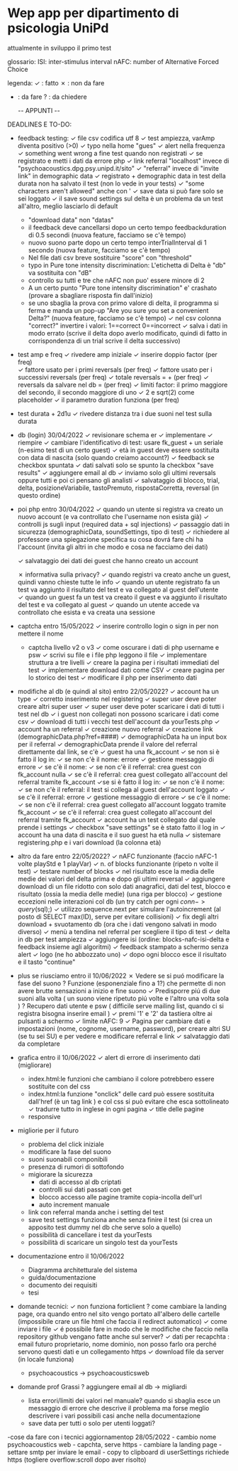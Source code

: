 # Wep app per dipartimento di psicologia UniPd
attualmente in sviluppo il primo test 

glossario:
ISI: inter-stimulus interval
nAFC: number of Alternative Forced Choice

legenda:
 ✓ : fatto 
 ✗ : non da fare
 - : da fare
 ? : da chiedere

	--     APPUNTI     --

DEADLINES E TO-DO:

- feedback testing:
	✓ file csv codifica utf 8
	✓ test ampiezza, varAmp diventa positivo (>0)
	✓ typo nella home "gues"
	✓ alert nella frequenza
	✓ something went wrong a fine test quando non registrati
	✓ se registrato e metti i dati da errore php
	✓ link referral "localhost" invece di "psychoacoustics.dpg.psy.unipd.it/sito"
	✓ "referral" invece di "invite link" in demographic data
	✓ registrato + demographic data in test della durata non ha salvato il test (non lo vede in your tests)
	✓ "some characters aren't allowed" anche con '
	✓ save data si può fare solo se sei loggato
	✓ il save sound settings sul delta è un problema da un test all'altro, meglio lasciarlo di default
	- "download data" non "datas"
	- il feedback deve cancellarsi dopo un certo tempo feedbackduration di 0.5 secondi (nuova feature, facciamo se c'è tempo)
	- nuovo suono parte dopo un certo tempo interTrialInterval di 1 secondo (nuova feature, facciamo se c'è tempo)
	- Nel file dati csv breve sostituire "score" con "threshold"
	- typo in Pure tone intensity discrimination: L'etichetta di Delta è "db" va sostituita con "dB"
	- controllo su tutti e tre che nAFC non puo' essere minore di 2
	- A un certo punto "Pure tone intensity discrimination" e' crashato (provare a sbagliare risposta fin dall'inizio)
	- se uno sbaglia la prova con primo valore di delta, il programma si ferma e manda un pop-up "Are you sure you set a convenient Delta?" (nuova feature, facciamo se c'è tempo)
	✓ nel csv colonna "correct?" invertire i valori: 1==correct 0==incorrect
	✓ salva i dati in modo errato (scrive il delta dopo averlo modificato, quindi di fatto in corrispondenza di un trial scrive il delta successivo)


- test amp e freq
	✓ rivedere amp iniziale
	✓ inserire doppio factor (per freq)		
		✓ fattore <factor> usato per i primi <reversals> reversals (per freq)
		✓ fattore <second factor> usato per i successivi <second reversals> reversals (per freq)
		✓ totale reversals = <reversals> + <second reversals> (per freq)
		✓ reversals da salvare nel db = <revelsals threshold> (per freq)
	✓ limiti factor: il primo maggiore del secondo, il secondo maggiore di uno
		✓ 2 e sqrt(2) come placeholder
	✓ il parametro duration funziona (per freq)

- test durata + 2d1u
	✓ rivedere distanza tra i due suoni nel test sulla durata

- db (login) 30/04/2022
 	✓ revisionare schema er 
    	✓ implementare
    	✓ riempire
	✓ cambiare l'identificativo di test: usare fk_guest + un seriale (n-esimo test di un certo guest) 
	✓ età in guest deve essere sostituita con data di nascita (solo quando creiamo account?)
	✓ feedback se checkbox spuntata 
	✓ dati salvati solo se spunto la checkbox "save results"
	✓ aggiungere email al db 
	✓ inviamo solo gli ultimi reversals oppure tutti e poi ci pensano gli analisti 
	✓ salvataggio di blocco, trial, delta, posizioneVariabile, tastoPremuto, rispostaCorretta, reversal (in questo ordine)
	
- poi php entro 30/04/2022
	✓ quando un utente si registra va creato un nuovo account (e va controllato che l'username non esista già)
		✓ controlli js sugli input (required data + sql injections)
	✓ passaggio dati in sicurezza (demographicData, soundSettings, tipo di test)
	✓ richiedere al professore una spiegazione specifica su cosa dovrá fare chi ha l'account (invita gli altri in che modo e cosa ne facciamo dei dati)
	
	✓ salvataggio dei dati dei guest che hanno creato un account
	 
	✗ informativa sulla privacy?
	✓ quando registri va creato anche un guest, quindi vanno chieste tutte le info
	✓ quando un utente registrato fa un test va aggiunto il risultato del test e va collegato al guest dell'utente			
	✓ quando un guest fa un test va creato il guest e va aggiunto il risultato del test e va collegato al guest
	✓ quando un utente accede va controllato che esista e va creata una sessione
			
- captcha	entro 15/05/2022
	✓ inserire controllo login o sign in per non mettere il nome
	- captcha livello v2 o v3
	✓ come oscurare i dati di php username e psw
	✓ scrivi su file e i file php leggono il file
	✓ implementare struttura a tre livelli
	✓ creare la pagina per i risultati immediati del test
	✓ implementare download dati come CSV
	✓ creare pagina per lo storico dei test
	✓ modificare il php per inserimento dati

- modifiche al db (e quindi al sito) 	entro 22/05/2022?
	✓ account ha un type
		✓ corretto inserimento nel registering
		✓ super user deve poter creare altri super user
		✓ super user deve poter scaricare i dati di tutti i test nel db
		✓ i guest non collegati non possono scaricare i dati come csv
		✓ download di tutti i vecchi test dell'account da yourTests.php
	✓ account ha un referral
		✓ creazione nuovo referral
		✓ creazione link (demographicData.php?ref=####)
		✓ demographicData ha un input box per il referral
		✓ demographicData prende il valore del referral direttamente dal link, se c'è
	✓ guest ha una fk_account
		✓ se non si è fatto il log in:
			✓ se non c'è il nome: errore
				✓ gestione messaggio di errore
			✓ se c'è il nome:
				✓ se non c'è il referral: crea guest con fk_account nulla
				✓ se c'è il referral: crea guest collegato all'account del referral tramite fk_account
		✓se si è fatto il log in:
			✓ se non c'è il nome:
				✓ se non c'è il referral: il test si collega al guest dell'account loggato
				✓ se c'è il referral: errore
					✓ gestione messaggio di errore
			✓ se c'è il nome:
				✓ se non c'è il referral: crea guest collegato all'account loggato tramite fk_account
				✓ se c'è il referral: crea guest collegato all'account del referral tramite fk_account
	✓ account ha un test collegato dal quale prende i settings
		✓ checkbox "save settings" se è stato fatto il log in
	✓ account ha una data di nascita e il suo guest ha età nulla
		✓ sistemare registering.php e i vari download (la colonna età)

- altro da fare 	entro 22/05/2022?
	✓ nAFC funzionante (faccio nAFC-1 volte playStd e 1 playVar)
	✓ n. of blocks funzionante (ripeto n volte il test)
		✓ testare number of blocks 
	✓ nel risultato esce la media delle medie dei valori del delta prima e dopo gli ultimi <threshold> reversal
	✓ aggiungere download di un file ridotto con solo dati anagrafici, dati del test, blocco e risultato (ossia la media delle medie) (una riga per blocco)
	✓ gestione eccezioni nelle interazioni col db (un try catch per ogni $conn->query($sql);)
	✓ utilizzo sequence.next per simulare l'autoincrement (al posto di SELECT max(ID), serve per evitare collisioni)
	✓ fix degli altri download + svuotamento db (ora che i dati vengono salvati in modo diverso)
	✓ menù a tendina nel referral per scegliere il tipo di test
	✓ delta in db per test ampiezza
	✓ aggiungere isi (ordine: blocks-nafc-isi-delta e feedback insieme agli algoritmi)
	✓ feedback stampato a schermo senza alert
	✓ logo (ne ho abbozzato uno)
	✓ dopo ogni blocco esce il risultato e il tasto "continue"

- plus se riusciamo entro il 10/06/2022
	✗ Vedere se si puó modificare la fase del suono
	? Funzione (esponenziale fino a 1?) che permette di non avere brutte sensazioni a inizio e fine suono 
	✓ Predisporre piú di due suoni alla volta ( un suono viene ripetuto piú volte e l'altro una volta sola )
	? Recupero dati utente e psw ( difficile serve mailing list, quando ci si registra bisogna inserire email )
	✓ premi '1' e '2' da tastiera oltre ai pulsanti a schermo
		✓ limite nAFC: 9
	✓ Pagina per cambiare dati e impostazioni (nome, cognome, username, password), per creare altri SU (se tu sei SU) e per vedere e modificare referral e link
		✓ salvataggio dati da completare
	
- grafica entro il 10/06/2022
	✓ alert di errore di inserimento dati (migliorare)
	- index.html:le funzioni che cambiano il colore potrebbero essere sostituite con del css
	- index.html:la funzione "onclick" delle card può essere sostituita dall'href (è un tag link <a>) e col css si può evitare che esca sottolineato
	✓ tradurre tutto in inglese in ogni pagina
	✓ title delle pagine
	- responsive

- migliorie per il futuro
	- problema del click iniziale
	- modificare la fase del suono
	- suoni suonabili componibili
	- presenza di rumori di sottofondo
	- migiorare la sicurezza
		- dati di accesso al db criptati
		- controlli sui dati passati con get
		- blocco accesso alle pagine tramite copia-incolla dell'url
		- auto increment manuale
	- link con referral manda anche i setting del test
	- save test settings funziona anche senza finire il test (si crea un apposito test dummy nel db che serve solo a quello)
	- possibilità di cancellare i test da yourTests
	- possibilità di scaricare un singolo test da yourTests

- documentazione entro il 10/06/2022
	- Diagramma architetturale del sistema
	- guida/documentazione
	- documento dei requisiti
	- tesi

- domande tecnici:
	✓ non funziona forticlient
	? come cambiare la landing page, ora quando entro nel sito vengo portato all'albero delle cartelle (impossibile crare un file html che faccia il redirect automatico)
	✓ come inviare i file 
	✓ é possibile fare in modo che le modifiche che faccio nella repository github vengano fatte anche sul server?
	✓ dati per recapchta : email futuro proprietario, nome dominio, non posso farlo ora perché servono questi dati e un collegamento https
	✓ download file da server (in locale funziona)
	- psychoacoustics -> psychoacousticsweb
	
- domande prof Grassi
	? aggiungere email al db -> migliardi
	- lista errori/limiti dei valori nel manuale? quando si sbaglia esce 
		un messaggio di errore che descrive il problema ma forse meglio 
		descrivere i vari possibili casi anche nella documentazione
	- save data per tutti o solo per utenti loggati?
	
-cose da fare con i tecnici aggiornamentop 28/05/2022
	- cambio nome psychoacoustics web
	- capchta, serve https
	- cambiare la landing page
	- settare smtp per inviare le email
	- copy to clipboard di userSettings richiede https (togliere overflow:scroll dopo aver risolto)
